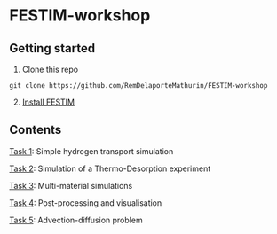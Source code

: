 # FESTIM-workshop


## Getting started

1. Clone this repo

```
git clone https://github.com/RemDelaporteMathurin/FESTIM-workshop
```
2. [Install FESTIM](https://festim.readthedocs.io/en/latest/getting_started.html)


## Contents

[Task 1](https://github.com/RemDelaporteMathurin/FESTIM-workshop/blob/main/tasks/task1.ipynb): Simple hydrogen transport simulation

[Task 2](): Simulation of a Thermo-Desorption experiment

[Task 3](): Multi-material simulations

[Task 4](): Post-processing and visualisation

[Task 5](): Advection-diffusion problem